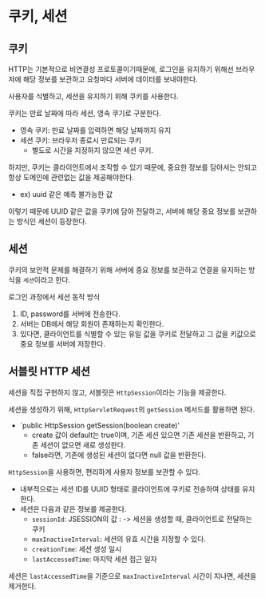 쿠키, 세션
==

## 쿠키

HTTP는 기본적으로 비연결성 프로토콜이기때문에, 로그인을 유지하기 위해선 브라우저에 해당 정보를 보관하고 요청마다 서버에 데이터를 보내야한다.

사용자를 식별하고, 세션을 유지하기 위해 쿠키를 사용한다.

쿠키는 만료 날짜에 따라 세션, 영속 쿠기로 구분한다.
- 영속 쿠키: 만료 날짜를 입력하면 해당 날짜까지 유지
- 세션 쿠키: 브라우저 종료시 만료되는 쿠키
  - 별도로 시간을 지정하지 않으면 세션 쿠키.

하지만, 쿠키는 클라이언트에서 조작할 수 있기 때문에, 중요한 정보를 담아서는 안되고 항상 도메인에 관련없는 값을 제공해야한다.
- ex) uuid 같은 예측 불가능한 값

이렇기 때문에 UUID 같은 값을 쿠키에 담아 전달하고, 서버에 해당 중요 정보를 보관하는 방식인 세션이 등장한다.


## 세션
쿠키의 보안적 문제를 해결하기 위해 서버에 중요 정보를 보관하고 연결을 유지하는 방식을 `세션`이라고 한다.

로그인 과정에서 세션 동작 방식
1. ID, password를 서버에 전송한다.
2. 서버는 DB에서 해당 회원이 존재하는지 확인한다.
3. 있다면, 클라이언트를 식별할 수 있는 유일 값을 쿠키로 전달하고 그 값을 키값으로 중요 정보를 서버에 저장한다.


## 서블릿 HTTP 세션 
세션을 직접 구현하지 않고, 서블릿은 `HttpSession`이라는 기능을 제공한다.

세션을 생성하기 위해, `HttpServletRequest`의 `getSession` 메서드를 활용하면 된다.
- `public HttpSession getSession(boolean create)'
  - create 값이 default는 true이며, 기존 세션 있으면 기존 세션을 반환하고, 기존 세션이 없으면 새로 생성한다.
  - false라면, 기존에 생성된 세션이 없다면 null 값을 반환한다.

`HttpSession`을 사용하면, 편리하게 사용자 정보를 보관할 수 있다.
- 내부적으로는 세션 ID를 UUID 형태로 클라이언트에 쿠키로 전송하여 상태를 유지한다.
- 세션은 다음과 같은 정보를 제공한다.
  - `sessionId`: JSESSION의 값 : -> 세션을 생성할 때, 클라이언트로 전달하는 쿠키
  - `maxInactiveInterval`: 세션의 유효 시간을 지정할 수 있다.
  - `creationTime`: 세션 생성 일시
  - `lastAccessedTime`: 마지막 세션 접근 일자

세션은 `lastAccessedTime`을 기준으로 `maxInactiveInterval` 시간이 지나면, 세션을 제거한다.

